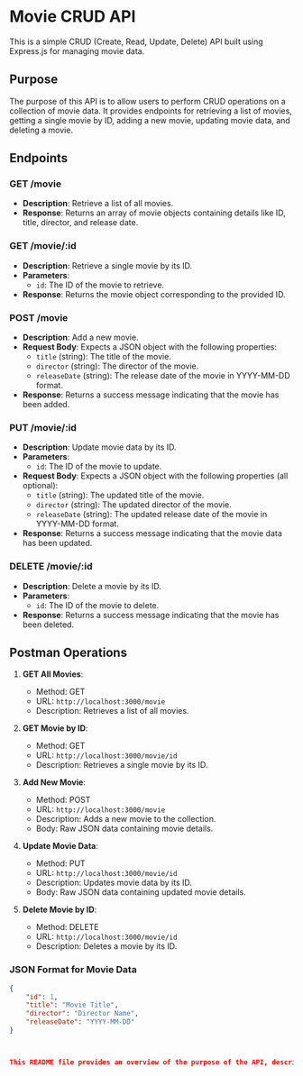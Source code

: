 # Movie CRUD API

This is a simple CRUD (Create, Read, Update, Delete) API built using Express.js for managing movie data.

## Purpose

The purpose of this API is to allow users to perform CRUD operations on a collection of movie data. It provides endpoints for retrieving a list of movies, getting a single movie by ID, adding a new movie, updating movie data, and deleting a movie.

## Endpoints

### GET /movie

- **Description**: Retrieve a list of all movies.
- **Response**: Returns an array of movie objects containing details like ID, title, director, and release date.

### GET /movie/:id

- **Description**: Retrieve a single movie by its ID.
- **Parameters**:
  - `id`: The ID of the movie to retrieve.
- **Response**: Returns the movie object corresponding to the provided ID.

### POST /movie

- **Description**: Add a new movie.
- **Request Body**: Expects a JSON object with the following properties:
  - `title` (string): The title of the movie.
  - `director` (string): The director of the movie.
  - `releaseDate` (string): The release date of the movie in YYYY-MM-DD format.
- **Response**: Returns a success message indicating that the movie has been added.

### PUT /movie/:id

- **Description**: Update movie data by its ID.
- **Parameters**:
  - `id`: The ID of the movie to update.
- **Request Body**: Expects a JSON object with the following properties (all optional):
  - `title` (string): The updated title of the movie.
  - `director` (string): The updated director of the movie.
  - `releaseDate` (string): The updated release date of the movie in YYYY-MM-DD format.
- **Response**: Returns a success message indicating that the movie data has been updated.

### DELETE /movie/:id

- **Description**: Delete a movie by its ID.
- **Parameters**:
  - `id`: The ID of the movie to delete.
- **Response**: Returns a success message indicating that the movie has been deleted.

## Postman Operations

1. **GET All Movies**:
   - Method: GET
   - URL: `http://localhost:3000/movie`
   - Description: Retrieves a list of all movies.

2. **GET Movie by ID**:
   - Method: GET
   - URL: `http://localhost:3000/movie/id`
   - Description: Retrieves a single movie by its ID.

3. **Add New Movie**:
   - Method: POST
   - URL: `http://localhost:3000/movie`
   - Description: Adds a new movie to the collection.
   - Body: Raw JSON data containing movie details.

4. **Update Movie Data**:
   - Method: PUT
   - URL: `http://localhost:3000/movie/id`
   - Description: Updates movie data by its ID.
   - Body: Raw JSON data containing updated movie details.

5. **Delete Movie by ID**:
   - Method: DELETE
   - URL: `http://localhost:3000/movie/id`
   - Description: Deletes a movie by its ID.

### JSON Format for Movie Data

```json
{
    "id": 1,
    "title": "Movie Title",
    "director": "Director Name",
    "releaseDate": "YYYY-MM-DD"
}



This README file provides an overview of the purpose of the API, describes each endpoint, explains how to perform operations using Postman, and specifies the JSON format for movie data. Adjust the URLs and descriptions as necessary based on your actual usage.
